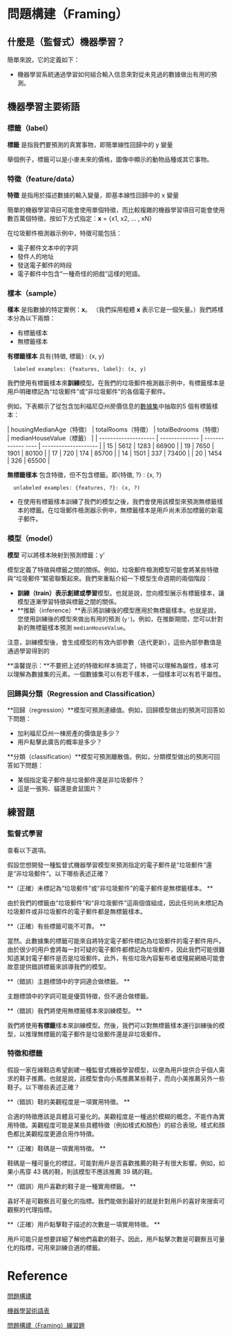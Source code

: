# 問題構建（Framing）

## 什麼是（監督式）機器學習？

簡單來說，它的定義如下：

- 機器學習系統通過學習如何組合輸入信息來對從未見過的數據做出有用的預測。



## 機器學習主要術語

### 標籤（label）

**標籤** 是指我們要預測的真實事物，即簡單線性回歸中的 y 變量

舉個例子，標籤可以是小麥未來的價格，圖像中顯示的動物品種或其它事物。

### 特徵（feature/data）

**特徵** 是指用於描述數據的輸入變量，即基本線性回歸中的 x 變量

簡單的機器學習項目可能會使用單個特徵，而比較複雜的機器學習項目可能會使用數百萬個特徵，按如下方式指定：**x** = {x1, x2, ... , xN}

在垃圾郵件檢測器示例中，特徵可能包括：

- 電子郵件文本中的字詞
- 發件人的地址
- 發送電子郵件的時段
- 電子郵件中包含“一種奇怪的把戲”這樣的短語。



### 樣本（sample）

**樣本** 是指數據的特定實例：**x**。 （我們採用粗體 **x** 表示它是一個矢量。）我們將樣本分為以下兩類：

- 有標籤樣本
- 無標籤樣本

**有標籤樣本** 具有{特徵, 標籤} : {x, y}

```shell
  labeled examples: {features, label}: (x, y)
```

我們使用有標籤樣本來**訓練**模型。在我們的垃圾郵件檢測器示例中，有標籤樣本是用戶明確標記為“垃圾郵件”或“非垃圾郵件”的各個電子郵件。

例如，下表顯示了從包含加利福尼亞州房價信息的[數據集](https://developers.google.com/machine-learning/crash-course/california-housing-data-description)中抽取的5 個有標籤樣本：

| housingMedianAge（特徵） | totalRooms（特徵） | totalBedrooms（特徵） | medianHouseValue（標籤） |
| -------------------- | -------------- | ------------- ---- | -------------------- |
| 15 | 5612 | 1283 | 66900 |
| 19 | 7650 | 1901 | 80100 |
| 17 | 720 | 174 | 85700 |
| 14 | 1501 | 337 | 73400 |
| 20 | 1454 | 326 | 65500 |

**無標籤樣本** 包含特徵，但不包含標籤。即{特徵, ?} : {x, ?}

```shell
  unlabeled examples: {features, ?}: (x, ?)
```

- 在使用有標籤樣本訓練了我們的模型之後，我們會使用該模型來預測無標籤樣本的標籤。在垃圾郵件檢測器示例中，無標籤樣本是用戶尚未添加標籤的新電子郵件。

### 模型（model）

**模型** 可以將樣本映射到預測標籤：y'

模型定義了特徵與標籤之間的關係。例如，垃圾郵件檢測模型可能會將某些特徵與“垃圾郵件”緊密聯繫起來。我們來重點介紹一下模型生命週期的兩個階段：

- **訓練（train）**表示創建或**學習**模型。也就是說，您向模型展示有標籤樣本，讓模型逐漸學習特徵與標籤之間的關係。
- **推斷（inference）**表示將訓練後的模型應用於無標籤樣本。也就是說，您使用訓練後的模型來做出有用的預測 (`y'`)。例如，在推斷期間，您可以針對新的無標籤樣本預測 `medianHouseValue`。

注意，訓練模型後，會生成模型的有效內部參數（迭代更新），這些內部參數值是通過學習得到的



**溫馨提示：**不要把上述的特徵和样本搞混了，特徵可以理解為屬性，樣本可以理解為數據集的元素。一個數據集可以有若干樣本，一個樣本可以有若干屬性。

### 回歸與分類（Regression and Classification）

**回歸（regression）**模型可預測連續值。例如，回歸模型做出的預測可回答如下問題：

- 加利福尼亞州一棟房產的價值是多少？
- 用戶點擊此廣告的概率是多少？

**分類（classification）**模型可預測離散值。例如，分類模型做出的預測可回答如下問題：

- 某個指定電子郵件是垃圾郵件還是非垃圾郵件？
- 這是一張狗、貓還是倉鼠圖片？

## 練習題

### 監督式學習

查看以下選項。

假設您想開發一種監督式機器學習模型來預測指定的電子郵件是“垃圾郵件”還是“非垃圾郵件”。以下哪些表述正確？

**（正確）未標記為“垃圾郵件”或“非垃圾郵件”的電子郵件是無標籤樣本。 **

由於我們的標籤由“垃圾郵件”和“非垃圾郵件”這兩個值組成，因此任何尚未標記為垃圾郵件或非垃圾郵件的電子郵件都是無標籤樣本。

**（正確）有些標籤可能不可靠。 **

當然。此數據集的標籤可能來自將特定電子郵件標記為垃圾郵件的電子郵件用戶。由於很少的用戶會將每一封可疑的電子郵件都標記為垃圾郵件，因此我們可能很難知道某封電子郵件是否是垃圾郵件。此外，有些垃圾內容髮布者或殭屍網絡可能會故意提供錯誤標籤來誤導我們的模型。

**（錯誤）主題標頭中的字詞適合做標籤。 **

主題標頭中的字詞可能是優質特徵，但不適合做標籤。

**（錯誤）我們將使用無標籤樣本來訓練模型。 **

我們將使用**有標籤**樣本來訓練模型。然後，我們可以對無標籤樣本運行訓練後的模型，以推理無標籤的電子郵件是垃圾郵件還是非垃圾郵件。

### 特徵和標籤

假設一家在線鞋店希望創建一種監督式機器學習模型，以便為用戶提供合乎個人需求的鞋子推薦。也就是說，該模型會向小馬推薦某些鞋子，而向小美推薦另外一些鞋子。以下哪些表述正確？

**（錯誤）鞋的美觀程度是一項實用特徵。 **

合適的特徵應該是具體且可量化的。美觀程度是一種過於模糊的概念，不能作為實用特徵。美觀程度可能是某些具體特徵（例如樣式和顏色）的綜合表現。樣式和顏色都比美觀程度更適合用作特徵。

**（正確）鞋碼是一項實用特徵。 **

鞋碼是一種可量化的標誌，可能對用戶是否喜歡推薦的鞋子有很大影響。例如，如果小馬穿 43 碼的鞋，則該模型不應該推薦 39 碼的鞋。

**（錯誤）用戶喜歡的鞋子是一種實用標籤。 **

喜好不是可觀察且可量化的指標。我們能做到最好的就是針對用戶的喜好來搜索可觀察的代理指標。

**（正確）用戶點擊鞋子描述的次數是一項實用特徵。 **

用戶可能只是想要詳細了解他們喜歡的鞋子。因此，用戶點擊次數是可觀察且可量化的指標，可用來訓練合適的標籤。

# Reference

[問題構建](https://developers.google.com/machine-learning/crash-course/framing/video-lecture)

[機器學習術語表](https://developers.google.com/machine-learning/crash-course/glossary#classification_model)

[問題構建（Framing）練習題](https://developers.google.com/machine-learning/crash-course/framing/check-your-understanding)
